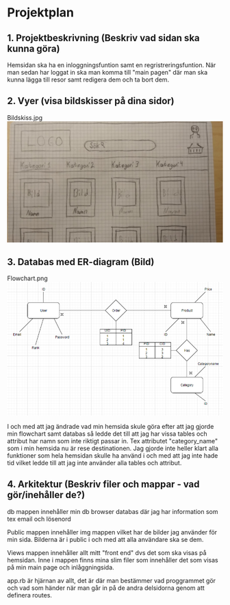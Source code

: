 # Projektplan

## 1. Projektbeskrivning (Beskriv vad sidan ska kunna göra)
Hemsidan ska ha en inloggningsfuntion samt en regristreringsfuntion. När man sedan har loggat in ska man komma till "main pagen" där man ska kunna lägga till resor samt redigera dem och ta bort dem.
## 2. Vyer (visa bildskisser på dina sidor)
Bildskiss.jpg
![Bildskiss](Bildskiss.jpg)
## 3. Databas med ER-diagram (Bild)
Flowchart.png
![Flowchart](Flowchart.png)

I och med att jag ändrade vad min hemsida skule göra efter att jag gjorde min flowchart samt databas så ledde det till att jag har vissa tables och attribut har namn som inte riktigt passar in. Tex attributet "category_name" som i min hemsida nu är rese destinationen. Jag gjorde inte heller klart alla funktioner som hela hemsidan skulle ha använd i och med att jag inte hade tid vilket ledde till att jag inte använder alla tables och attribut.
## 4. Arkitektur (Beskriv filer och mappar - vad gör/inehåller de?)
db mappen innehåller min db browser databas där jag har information som tex email och lösenord

Public mappen innehåller img mappen vilket har de bilder jag använder för min sida. Bilderna är i public i och med att alla användare ska se dem.

Views mappen innehåller allt mitt "front end" dvs det som ska visas på hemsidan. Inne i mappen finns mina slim filer som innehåller det som visas på min main page och inlåggningsida.

app.rb är hjärnan av allt, det är där man bestämmer vad proggrammet gör och vad som händer när man går in på de andra delsidorna genom att definera routes.
